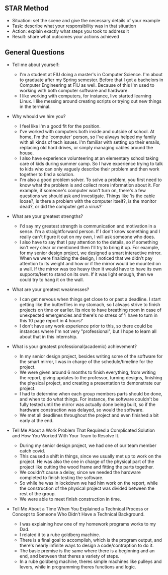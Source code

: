 ## STAR Method

- Situation: set the scene and give the necessary details of your example
- Task: describe what your responsibility was in that situation
- Action: explain exactly what steps you took to address it
- Result: share what outcomes your actions achieved
  
## General Questions

- Tell me about yourself:
	- I'm a student at FIU doing a master's in Computer Science. I'm about to graduate after my Spring semester. Before that I got a bachelors in Computer Engineering at FIU as well. Because of this I'm used to working with both computer software and hardware.
	- I like working with computers, for instance, Iive started learning Linux. I like messing around creating scripts or trying out new things in the terminal. 
	
- Why whould we hire you?
	- I feel like I'm a good fit for the position. 
	- I've worked with computers both inside and outside of school. At home, I'm the 'computer' person, so I've always helped my family with all kinds of tech issues. I'm familiar with setting up their emails, replacing old hard drives, or simply managing cables around the house. 
	- I also have experience volunteering at an elementary school taking care of kids during summer camp. So I have experience trying to talk to kids who can only vaguely describe their problem and then work together to find a solution. 
	- I'm also a good problem solver. To solve a problem, you first need to know what the problem is and collect more information about it. For example, if someone's computer won't turn on, there's a few questions we should ask and investigate. Things like 'is the cable loose?, is there a problem with the computer itself?, is the monitor dead?, or did the computer get a virus?'
	
- What are your greatest strengths?
	- I'd say my greatest strength is communication and motivation in a sense. I'm a straightforward person. If I don't know something and I really can't figure it out on my own, I will ask someone who does.
	- I also have to say that I pay attention to the details, so if something isn't very clear or mentioned then I'll try to bring it up. For example, for my senior design project, we designed a smart interactive mirror. When we were finalizing the design, I noticed that we didn't pay attention to its weight and how or if the mirror would be mounted on a wall. If the mirror was too heavy then it would have to have its own supports/feet to stand on its own. If it was light enough, then we could try to hang it on the wall.
	
- What are your greatest weaknesses?
	- I can get nervous when things get close to or past a deadline. I start getting like the butterflies in my stomach, so I always strive to finish projects on time or earlier. Its nice to have breathing room in case of unexpected emergencies and there's no stress of 'I have to turn in this 10 page report in 4 hours!'
	- I don't have any work experience prior to this, so there could be instances where I'm not very "professional", but I hope to learn all about that in this internship. 

- What is your greatest professional(academic) achievement?
	- In my senior design project, besides writing some of the software for the smart mirror, I was in charge of the schedule/timeline for the project. 
	- We were given around 6 months to finish everything, from writing the report, giving updates to the professor, turning designs, finishing the physical project, and creating a presentation to demonstrate our project. 
	- I had to determine when each group members parts should be done, and when to do what things. For instance, the software couldn't be fully tested until the mirror was actually done being built, so if the hardware construction was delayed, so would the software.
	- We met all deadlines throughout the project and even finished a bit early at the end. 

- Tell Me About a Work Problem That Required a Complicated Solution and How You Worked With Your Team to Resolve It.
	- During my senior design project, we had one of our team member catch covid.
	- This caused a shift in things, since we usually met up to work on the project. He was also the one in charge of the physical part of the project like cutting the wood frame and fitting the parts together. 
	- We couldn't cause a delay, since we needed the hardware completed to finish testing the software. 
	- So while he was in lockdown we had him work on the report, while the construction of the physical project was divided between the rest of the group. 
	- We were able to meet finish construction in time. 

-  Tell Me About a Time When You Explained a Technical Process or Concept to Someone Who Didn’t Have a Technical Background.
	- I was explaining how one of my homework programs works to my Dad.
	- I related it to a rube goldberg machine.
	- There is a final goal to accomplish, which is the program output, and there's nearly infinite ways to design a code/contraption to do it. 
	- The basic premise is the same where there is a beginning and an end, and between that theres a variety of steps. 
	- In a rube goldberg machine, theres simple machines like pulleys and levers, while in programming theres functions and logic.
